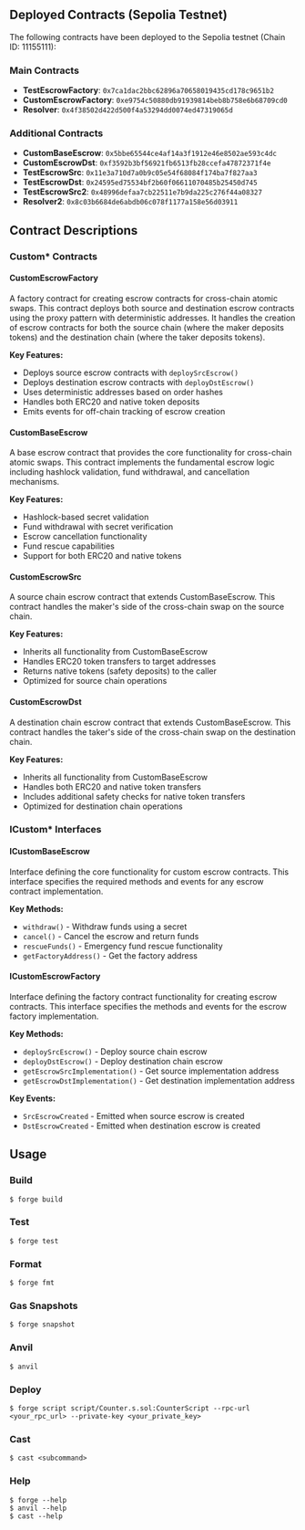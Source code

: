 ## Deployed Contracts (Sepolia Testnet)

The following contracts have been deployed to the Sepolia testnet (Chain ID: 11155111):

### Main Contracts
- **TestEscrowFactory**: `0x7ca1dac2bbc62896a70658019435cd178c9651b2`
- **CustomEscrowFactory**: `0xe9754c50880db91939814beb8b758e6b68709cd0`
- **Resolver**: `0x4f38502d422d500f4a53294dd0074ed47319065d`

### Additional Contracts
- **CustomBaseEscrow**: `0x5bbe65544ce4af14a3f1912e46e8502ae593c4dc`
- **CustomEscrowDst**: `0xf3592b3bf56921fb6513fb28ccefa47872371f4e`
- **TestEscrowSrc**: `0x11e3a710d7a0b9c05e54f68084f174ba7f827aa3`
- **TestEscrowDst**: `0x24595ed75534bf2b60f06611070485b25450d745`
- **TestEscrowSrc2**: `0x48996defaa7cb22511e7b9da225c276f44a08327`
- **Resolver2**: `0x8c03b6684de6abdb06c078f1177a158e56d03911`

## Contract Descriptions

### Custom* Contracts

#### CustomEscrowFactory
A factory contract for creating escrow contracts for cross-chain atomic swaps. This contract deploys both source and destination escrow contracts using the proxy pattern with deterministic addresses. It handles the creation of escrow contracts for both the source chain (where the maker deposits tokens) and the destination chain (where the taker deposits tokens).

**Key Features:**
- Deploys source escrow contracts with `deploySrcEscrow()`
- Deploys destination escrow contracts with `deployDstEscrow()`
- Uses deterministic addresses based on order hashes
- Handles both ERC20 and native token deposits
- Emits events for off-chain tracking of escrow creation

#### CustomBaseEscrow
A base escrow contract that provides the core functionality for cross-chain atomic swaps. This contract implements the fundamental escrow logic including hashlock validation, fund withdrawal, and cancellation mechanisms.

**Key Features:**
- Hashlock-based secret validation
- Fund withdrawal with secret verification
- Escrow cancellation functionality
- Fund rescue capabilities
- Support for both ERC20 and native tokens

#### CustomEscrowSrc
A source chain escrow contract that extends CustomBaseEscrow. This contract handles the maker's side of the cross-chain swap on the source chain.

**Key Features:**
- Inherits all functionality from CustomBaseEscrow
- Handles ERC20 token transfers to target addresses
- Returns native tokens (safety deposits) to the caller
- Optimized for source chain operations

#### CustomEscrowDst
A destination chain escrow contract that extends CustomBaseEscrow. This contract handles the taker's side of the cross-chain swap on the destination chain.

**Key Features:**
- Inherits all functionality from CustomBaseEscrow
- Handles both ERC20 and native token transfers
- Includes additional safety checks for native token transfers
- Optimized for destination chain operations

### ICustom* Interfaces

#### ICustomBaseEscrow
Interface defining the core functionality for custom escrow contracts. This interface specifies the required methods and events for any escrow contract implementation.

**Key Methods:**
- `withdraw()` - Withdraw funds using a secret
- `cancel()` - Cancel the escrow and return funds
- `rescueFunds()` - Emergency fund rescue functionality
- `getFactoryAddress()` - Get the factory address

#### ICustomEscrowFactory
Interface defining the factory contract functionality for creating escrow contracts. This interface specifies the methods and events for the escrow factory implementation.

**Key Methods:**
- `deploySrcEscrow()` - Deploy source chain escrow
- `deployDstEscrow()` - Deploy destination chain escrow
- `getEscrowSrcImplementation()` - Get source implementation address
- `getEscrowDstImplementation()` - Get destination implementation address

**Key Events:**
- `SrcEscrowCreated` - Emitted when source escrow is created
- `DstEscrowCreated` - Emitted when destination escrow is created

## Usage

### Build

```shell
$ forge build
```

### Test

```shell
$ forge test
```

### Format

```shell
$ forge fmt
```

### Gas Snapshots

```shell
$ forge snapshot
```

### Anvil

```shell
$ anvil
```

### Deploy

```shell
$ forge script script/Counter.s.sol:CounterScript --rpc-url <your_rpc_url> --private-key <your_private_key>
```

### Cast

```shell
$ cast <subcommand>
```

### Help

```shell
$ forge --help
$ anvil --help
$ cast --help
```
